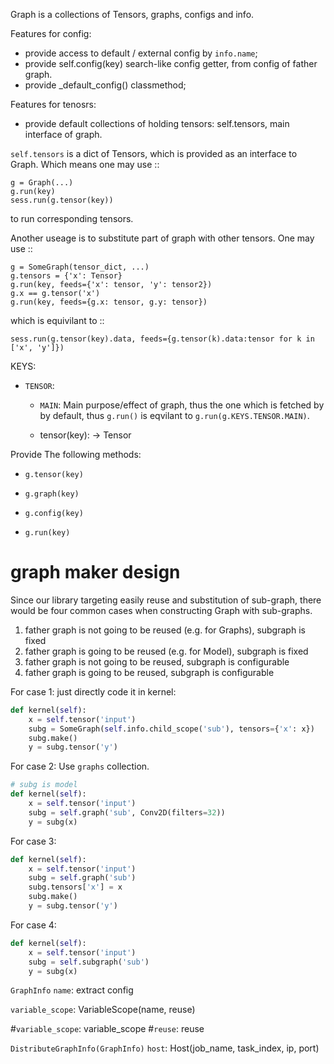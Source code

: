 Graph is a collections of Tensors, graphs, configs and info.

Features for config:

- provide access to default / external config by `info.name`;
- provide self.config(key) search-like config getter, from config of father graph.
- provide _default_config() classmethod;


Features for tenosrs:
- provide default collections of holding tensors: self.tensors, main interface of graph.

`self.tensors` is a dict of Tensors, which is provided as an interface to Graph.
Which means one may use ::

    g = Graph(...)
    g.run(key) 
    sess.run(g.tensor(key))
    
to run corresponding tensors.

Another useage is to substitute part of graph with other tensors. One may use ::

    g = SomeGraph(tensor_dict, ...)
    g.tensors = {'x': Tensor}
    g.run(key, feeds={'x': tensor, 'y': tensor2})
    g.x == g.tensor('x')
    g.run(key, feeds={g.x: tensor, g.y: tensor})

which is equivilant to ::

    sess.run(g.tensor(key).data, feeds={g.tensor(k).data:tensor for k in ['x', 'y']})


KEYS:

- `TENSOR`:
    - `MAIN`: Main purpose/effect of graph, thus the one which is fetched by
    by default, thus `g.run()` is eqvilant to `g.run(g.KEYS.TENSOR.MAIN)`.

    - tensor(key): -> Tensor


Provide The following methods:

- `g.tensor(key)`
- `g.graph(key)`
- `g.config(key)`

- `g.run(key)`


# graph maker design

Since our library targeting easily reuse and substitution of sub-graph,
there would be four common cases when constructing Graph with sub-graphs.

1. father graph is not going to be reused (e.g. for Graphs), subgraph is fixed
2. father graph is going to be reused (e.g. for Model), subgraph is fixed
3. father graph is not going to be reused, subgraph is configurable
4. father graph is going to be reused, subgraph is configurable

For case 1:
just directly code it in kernel:

``` python
def kernel(self):
    x = self.tensor('input')
    subg = SomeGraph(self.info.child_scope('sub'), tensors={'x': x})
    subg.make()
    y = subg.tensor('y')
```

For case 2:
Use `graphs` collection.



``` python
# subg is model
def kernel(self):
    x = self.tensor('input')
    subg = self.graph('sub', Conv2D(filters=32))
    y = subg(x)
```

For case 3:

``` python
def kernel(self):
    x = self.tensor('input')
    subg = self.graph('sub')
    subg.tensors['x'] = x
    subg.make()
    y = subg.tensor('y')
```

For case 4:

``` python
def kernel(self):
    x = self.tensor('input')
    subg = self.subgraph('sub')
    y = subg(x)
```


`GraphInfo`
`name`: extract config

`variable_scope`: VariableScope(name, reuse)

#`variable_scope`: variable_scope
#`reuse`: reuse

`DistributeGraphInfo(GraphInfo)`
`host`: Host(job_name, task_index, ip, port)